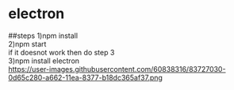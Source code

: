 # electron
##steps 
1)npm install </br>
2)npm start </br>
if it doesnot work then do step 3</br>
3)npm install electron</br>
https://user-images.githubusercontent.com/60838316/83727030-0d65c280-a662-11ea-8377-b18dc365af37.png
